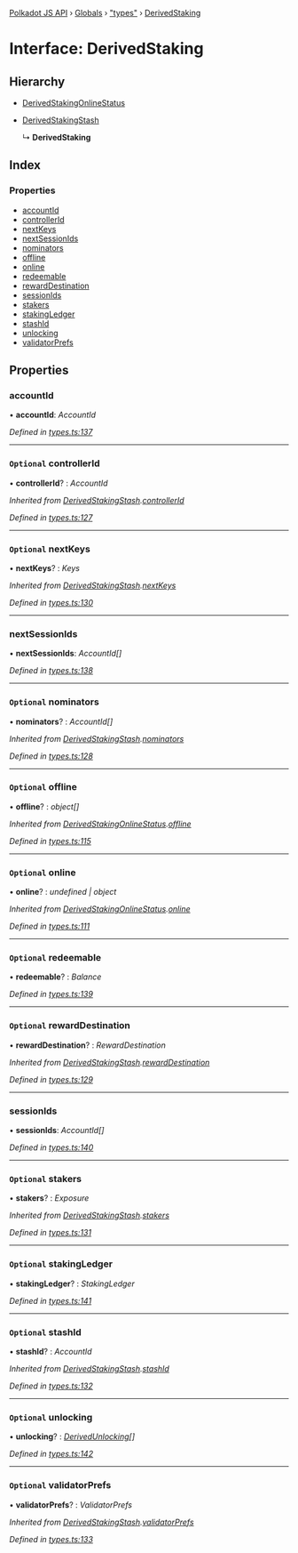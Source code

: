 [Polkadot JS API](../README.md) › [Globals](../globals.md) › ["types"](../modules/_types_.md) › [DerivedStaking](_types_.derivedstaking.md)

# Interface: DerivedStaking

## Hierarchy

* [DerivedStakingOnlineStatus](_types_.derivedstakingonlinestatus.md)

* [DerivedStakingStash](_types_.derivedstakingstash.md)

  ↳ **DerivedStaking**

## Index

### Properties

* [accountId](_types_.derivedstaking.md#accountid)
* [controllerId](_types_.derivedstaking.md#optional-controllerid)
* [nextKeys](_types_.derivedstaking.md#optional-nextkeys)
* [nextSessionIds](_types_.derivedstaking.md#nextsessionids)
* [nominators](_types_.derivedstaking.md#optional-nominators)
* [offline](_types_.derivedstaking.md#optional-offline)
* [online](_types_.derivedstaking.md#optional-online)
* [redeemable](_types_.derivedstaking.md#optional-redeemable)
* [rewardDestination](_types_.derivedstaking.md#optional-rewarddestination)
* [sessionIds](_types_.derivedstaking.md#sessionids)
* [stakers](_types_.derivedstaking.md#optional-stakers)
* [stakingLedger](_types_.derivedstaking.md#optional-stakingledger)
* [stashId](_types_.derivedstaking.md#optional-stashid)
* [unlocking](_types_.derivedstaking.md#optional-unlocking)
* [validatorPrefs](_types_.derivedstaking.md#optional-validatorprefs)

## Properties

###  accountId

• **accountId**: *AccountId*

*Defined in [types.ts:137](https://github.com/polkadot-js/api/blob/188363d407/packages/api-derive/src/types.ts#L137)*

___

### `Optional` controllerId

• **controllerId**? : *AccountId*

*Inherited from [DerivedStakingStash](_types_.derivedstakingstash.md).[controllerId](_types_.derivedstakingstash.md#optional-controllerid)*

*Defined in [types.ts:127](https://github.com/polkadot-js/api/blob/188363d407/packages/api-derive/src/types.ts#L127)*

___

### `Optional` nextKeys

• **nextKeys**? : *Keys*

*Inherited from [DerivedStakingStash](_types_.derivedstakingstash.md).[nextKeys](_types_.derivedstakingstash.md#optional-nextkeys)*

*Defined in [types.ts:130](https://github.com/polkadot-js/api/blob/188363d407/packages/api-derive/src/types.ts#L130)*

___

###  nextSessionIds

• **nextSessionIds**: *AccountId[]*

*Defined in [types.ts:138](https://github.com/polkadot-js/api/blob/188363d407/packages/api-derive/src/types.ts#L138)*

___

### `Optional` nominators

• **nominators**? : *AccountId[]*

*Inherited from [DerivedStakingStash](_types_.derivedstakingstash.md).[nominators](_types_.derivedstakingstash.md#optional-nominators)*

*Defined in [types.ts:128](https://github.com/polkadot-js/api/blob/188363d407/packages/api-derive/src/types.ts#L128)*

___

### `Optional` offline

• **offline**? : *object[]*

*Inherited from [DerivedStakingOnlineStatus](_types_.derivedstakingonlinestatus.md).[offline](_types_.derivedstakingonlinestatus.md#optional-offline)*

*Defined in [types.ts:115](https://github.com/polkadot-js/api/blob/188363d407/packages/api-derive/src/types.ts#L115)*

___

### `Optional` online

• **online**? : *undefined | object*

*Inherited from [DerivedStakingOnlineStatus](_types_.derivedstakingonlinestatus.md).[online](_types_.derivedstakingonlinestatus.md#optional-online)*

*Defined in [types.ts:111](https://github.com/polkadot-js/api/blob/188363d407/packages/api-derive/src/types.ts#L111)*

___

### `Optional` redeemable

• **redeemable**? : *Balance*

*Defined in [types.ts:139](https://github.com/polkadot-js/api/blob/188363d407/packages/api-derive/src/types.ts#L139)*

___

### `Optional` rewardDestination

• **rewardDestination**? : *RewardDestination*

*Inherited from [DerivedStakingStash](_types_.derivedstakingstash.md).[rewardDestination](_types_.derivedstakingstash.md#optional-rewarddestination)*

*Defined in [types.ts:129](https://github.com/polkadot-js/api/blob/188363d407/packages/api-derive/src/types.ts#L129)*

___

###  sessionIds

• **sessionIds**: *AccountId[]*

*Defined in [types.ts:140](https://github.com/polkadot-js/api/blob/188363d407/packages/api-derive/src/types.ts#L140)*

___

### `Optional` stakers

• **stakers**? : *Exposure*

*Inherited from [DerivedStakingStash](_types_.derivedstakingstash.md).[stakers](_types_.derivedstakingstash.md#optional-stakers)*

*Defined in [types.ts:131](https://github.com/polkadot-js/api/blob/188363d407/packages/api-derive/src/types.ts#L131)*

___

### `Optional` stakingLedger

• **stakingLedger**? : *StakingLedger*

*Defined in [types.ts:141](https://github.com/polkadot-js/api/blob/188363d407/packages/api-derive/src/types.ts#L141)*

___

### `Optional` stashId

• **stashId**? : *AccountId*

*Inherited from [DerivedStakingStash](_types_.derivedstakingstash.md).[stashId](_types_.derivedstakingstash.md#optional-stashid)*

*Defined in [types.ts:132](https://github.com/polkadot-js/api/blob/188363d407/packages/api-derive/src/types.ts#L132)*

___

### `Optional` unlocking

• **unlocking**? : *[DerivedUnlocking](../modules/_types_.md#derivedunlocking)[]*

*Defined in [types.ts:142](https://github.com/polkadot-js/api/blob/188363d407/packages/api-derive/src/types.ts#L142)*

___

### `Optional` validatorPrefs

• **validatorPrefs**? : *ValidatorPrefs*

*Inherited from [DerivedStakingStash](_types_.derivedstakingstash.md).[validatorPrefs](_types_.derivedstakingstash.md#optional-validatorprefs)*

*Defined in [types.ts:133](https://github.com/polkadot-js/api/blob/188363d407/packages/api-derive/src/types.ts#L133)*
